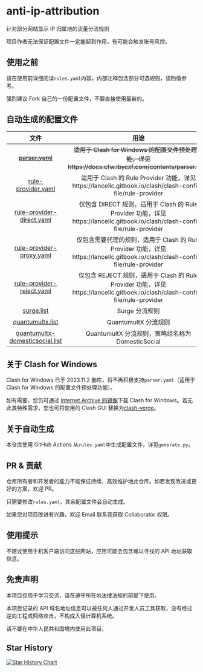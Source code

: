 # anti-ip-attribution

针对部分网站显示 IP 归属地的流量分流规则

项目作者无法保证配置文件一定能起到作用，有可能会触发账号风控。

## 使用之前

请在使用前详细阅读`rules.yaml`内容，内部注释包含部分可选规则，请酌情参考。

强烈建议 Fork 自己的一份配置文件，不要直接使用最新的。

## 自动生成的配置文件

|                                     文件                                     |                                                              用途                                                               |
| :--------------------------------------------------------------------------: | :-----------------------------------------------------------------------------------------------------------------------------: |
|                   ~~[parser.yaml](generated/parser.yaml)~~                   |             ~~适用于 Clash for Windows 的配置文件预处理功能，详见https://docs.cfw.lbyczf.com/contents/parser.html~~             |
|              [rule-provider.yaml](generated/rule-provider.yaml)              |            适用于 Clash 的 Rule Provider 功能，详见https://lancellc.gitbook.io/clash/clash-config-file/rule-provider            |
|       [rule-provider-direct.yaml](generated/rule-provider-direct.yaml)       |  仅包含 DIRECT 规则，适用于 Clash 的 Rule Provider 功能，详见https://lancellc.gitbook.io/clash/clash-config-file/rule-provider  |
|        [rule-provider-proxy.yaml](generated/rule-provider-proxy.yaml)        | 仅包含需要代理的规则，适用于 Clash 的 Rule Provider 功能，详见https://lancellc.gitbook.io/clash/clash-config-file/rule-provider |
|       [rule-provider-reject.yaml](generated/rule-provider-reject.yaml)       |  仅包含 REJECT 规则，适用于 Clash 的 Rule Provider 功能，详见https://lancellc.gitbook.io/clash/clash-config-file/rule-provider  |
|                      [surge.list](generated/surge.list)                      |                                                         Surge 分流规则                                                          |
|                [quantumultx.list](generated/quantumultx.list)                |                                                      QuantumultX 分流规则                                                       |
| [quantumultx-domesticsocial.list](generated/quantumultx-domesticsocial.list) |                                        QuantumultX 分流规则，策略组名称为 DomesticSocial                                        |

## 关于 Clash for Windows

Clash for Windows 已于 2023.11.2 删库，将不再积极支持`parser.yaml`（适用于 Clash for Windows 的配置文件预处理功能）。

如有需要，您仍可通过 [Internet Archive 的镜像](https://web.archive.org/web/20231030023222/https://github.com/Fndroid/clash_for_windows_pkg/releases)下载 Clash for Windows。若无此类特殊需求，您也可将使用的 Clash GUI 替换为[clash-verge](https://github.com/zzzgydi/clash-verge)。

## 关于自动生成

本仓库使用 GitHub Actions 从`rules.yaml`中生成配置文件，详见`generate.py`。

## PR & 贡献

仓库所有者和开发者的能力不能保证持续、高效维护地此仓库。如若发现改进或更好的方案，欢迎 PR。

只需要修改`rules.yaml`，其余配置文件会自动生成。

如果您对项目改进有兴趣，欢迎 Email 联系我获取 Collaborator 权限。

## 使用提示

不建议使用手机客户端访问这些网站，应用可能会包含难以寻找的 API 地址获取信息。

## 免责声明

本项目仅用于学习交流，请在遵守所在地法律法规的前提下使用。

本项目记录的 API 域名地址信息可以被任何人通过开发人员工具获取，没有经过逆向工程或网络攻击，不构成入侵计算机系统。

请不要在中华人民共和国境内使用此项目。

## Star History

[![Star History Chart](https://api.star-history.com/svg?repos=lwd-temp/anti-ip-attribution&type=Date)](https://star-history.com/#lwd-temp/anti-ip-attribution&Date)
